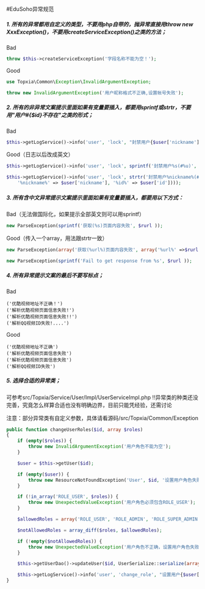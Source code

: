 #EduSoho异常规范

##### 1. 所有的异常都用自定义的类型，不要用php自带的，抛异常直接用throw new XxxException()，不要用createServiceException()之类的方法；

Bad

```php
throw $this->createServiceException('字段名称不能为空！');
```

Good

```php
use Topxia\Common\Exception\InvalidArgumentException;
```

```php
throw new InvalidArgumentException('用户昵称格式不正确,设置帐号失败');
```

##### 2. 所有的非异常文案提示里面如果有变量要插入，都要用sprintf或strtr，不要用"用户#{$id}不存在"之类的形式；

Bad

```php
$this->getLogService()->info('user', 'lock', "封禁用户{$user['nickname']}(#{$user['id']})");
```

Good（日志以后改成英文）

```php
$this->getLogService()->info('user', 'lock', sprintf('封禁用户%s(#%u)', $user['nickname'], $user['id']));
```

```php
$this->getLogService()->info('user', 'lock', strtr('封禁用户%nickname%(#%id%)', array(
    '%nickname%' => $user['nickname'], '%id%' => $user['id'])));
```

##### 3. 所有含中文异常提示文案提示里面如果有变量要插入，都要用以下方式：

Bad（无法做国际化，如果提示全部英文则可以用sprintf）

```php
new ParseException(sprintf('获取(%s)页面内容失败', $rurl ));
```

Good（传入一个array，用法跟strtr一致）

```php
new ParseException(array('获取(%url%)页面内容失败', array('%url%' =>$rurl )));
```

```php
new ParseException(sprintf('Fail to get response from %s', $rurl ));
```

##### 4. 所有异常提示文案的最后不要写标点；

Bad

```
('优酷视频地址不正确！')
('解析优酷视频页面信息失败!')
('解析优酷视频页面信息失败!!')
('解析QQ视频ID失败!....')
```

Good

```
('优酷视频地址不正确')
('解析优酷视频页面信息失败')
('解析优酷视频页面信息失败')
('解析QQ视频ID失败')
```

##### 5. 选择合适的异常类；

可参考src/Topxia/Service/User/Impl/UserServiceImpl.php
!!异常类的种类还没完善，究竟怎么样算合适也没有明确边界，目前只能凭经验，还需讨论

注意：部分异常类有自定义参数，具体请看源码/src/Topxia/Common/Exception

```php
public function changeUserRoles($id, array $roles)
{
    if (empty($roles)) {
        throw new InvalidArgumentException('用户角色不能为空');
    }

    $user = $this->getUser($id);

    if (empty($user)) {
        throw new ResourceNotFoundException('User', $id, '设置用户角色失败');
    }

    if (!in_array('ROLE_USER', $roles)) {
        throw new UnexpectedValueException('用户角色必须包含ROLE_USER');
    }

    $allowedRoles = array('ROLE_USER', 'ROLE_ADMIN', 'ROLE_SUPER_ADMIN', 'ROLE_TEACHER');

    $notAllowedRoles = array_diff($roles, $allowedRoles);

    if (!empty($notAllowedRoles)) {
        throw new UnexpectedValueException('用户角色不正确，设置用户角色失败。');
    }

    $this->getUserDao()->updateUser($id, UserSerialize::serialize(array('roles' => $roles)));

    $this->getLogService()->info('user', 'change_role', "设置用户{$user['nickname']}(#{$user['id']})的角色为：".implode(',', $roles));
}
```